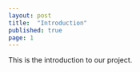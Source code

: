 ```yaml
---
layout: post
title:  "Introduction"
published: true
page: 1
---
```


This is the introduction to our project.